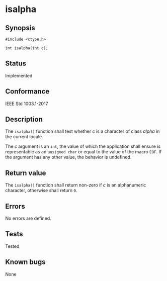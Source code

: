 # isalpha

## Synopsis

`#include <ctype.h>`

`int isalpha(int c);`

## Status

Implemented

## Conformance

IEEE Std 1003.1-2017

## Description

The `isalpha()` function shall test whether _c_ is a character of class _alpha_ in the current locale.

The _c_ argument is an `int`, the value of which the application shall ensure is representable as an `unsigned char` or
equal to the value of the macro `EOF`. If the argument has any other value, the behavior is undefined.

## Return value

The `isalpha()` function shall return non-zero if _c_ is an alphanumeric character, otherwise shall return `0`.

## Errors

No errors are defined.

## Tests

Tested

## Known bugs

None
